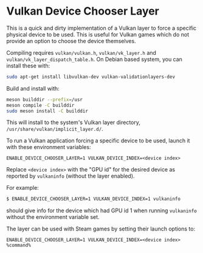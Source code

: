 # Vulkan Device Chooser Layer

This is a quick and dirty implementation of a Vulkan layer to force a specific physical device to be used. This is useful for Vulkan games which do not provide an option to choose the device themselves.

Compiling requires `vulkan/vulkan.h`, `vulkan/vk_layer.h` and `vulkan/vk_layer_dispatch_table.h`.
On Debian based system, you can install these with:
```bash
sudo apt-get install libvulkan-dev vulkan-validationlayers-dev
```

Build and install with:
```bash
meson builddir --prefix=/usr
meson compile -C builddir
sudo meson install -C builddir
```

This will install to the system's Vulkan layer directory, `/usr/share/vulkan/implicit_layer.d/`.

To run a Vulkan application forcing a specific device to be used, launch it with these environment variables:
```
ENABLE_DEVICE_CHOOSER_LAYER=1 VULKAN_DEVICE_INDEX=<device index>
```
Replace `<device index>` with the "GPU id" for the desired device as reported by `vulkaninfo` (without the layer enabled).

For example:
```bash
$ ENABLE_DEVICE_CHOOSER_LAYER=1 VULKAN_DEVICE_INDEX=1 vulkaninfo
```
should give info for the device which had GPU id 1 when running `vulkaninfo` without the environment variable set.

The layer can be used with Steam games by setting their launch options to:
```
ENABLE_DEVICE_CHOOSER_LAYER=1 VULKAN_DEVICE_INDEX=<device index> %command%
```

